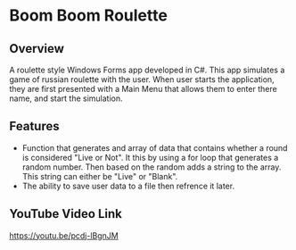 # Boom Boom Roulette

## Overview
A roulette style Windows Forms app developed in C#. This app simulates a game of russian roulette with the user. When user starts the application, they are first presented with a Main Menu that allows them to enter there name, and start the simulation. 

## Features
- Function that generates and array of data that contains whether a round is considered "Live or Not". It this by using a for loop that generates a random number. Then based on the random adds a string to the array. This string can either be "Live" or "Blank".
- The ability to save user data to a file then refrence it later.

## YouTube Video Link
https://youtu.be/pcdj-lBgnJM
